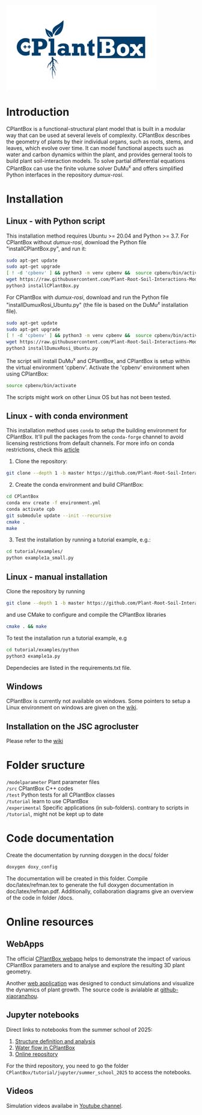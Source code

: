 <img src="Logo_long_white.png" alt="drawing" width="400"/>

# Introduction

CPlantBox is a functional-structural plant model that is built in a modular way that can be used at several levels of complexity. CPlantBox describes the geometry of plants by their individual organs, such as roots, stems, and leaves, which evolve over time. It can model functional aspects such as water and carbon dynamics within the plant, and provides gerneral tools to build plant soil-interaction models. To solve partial differential equations CPlantBox can use the finite volume solver DuMu<sup>x</sup> and offers simplified Python interfaces in the repository _dumux-rosi_.   

# Installation

## Linux - with Python script
This installation method requires Ubuntu >= 20.04 and Python >= 3.7. For CPlantBox without _dumux-rosi_, download the Python file "installCPlantBox.py", and run it:
```bash
sudo apt-get update
sudo apt-get upgrade
[ ! -d 'cpbenv' ] && python3 -m venv cpbenv &&  source cpbenv/bin/activate ||  source cpbenv/bin/activate
wget https://raw.githubusercontent.com/Plant-Root-Soil-Interactions-Modelling/CPlantBox/master/installCPlantBox.py
python3 installCPlantBox.py
```
For CPlantBox with _dumux-rosi_, download and run the Python file "installDumuxRosi_Ubuntu.py" (the file is based on the DuMu$^x$ installation file).
```bash
sudo apt-get update
sudo apt-get upgrade
[ ! -d 'cpbenv' ] && python3 -m venv cpbenv &&  source cpbenv/bin/activate ||  source cpbenv/bin/activate
wget https://raw.githubusercontent.com/Plant-Root-Soil-Interactions-Modelling/CPlantBox/master/installDumuxRosi_Ubuntu.py
python3 installDumuxRosi_Ubuntu.py
```
The script will install DuMu<sup>x</sup> and CPlantBox, and CPlantBox is setup within the virtual environment 'cpbenv'. 
Activate the 'cpbenv' environment when using CPlantBox:
```bash
source cpbenv/bin/activate
```
The scripts might work on other Linux OS but has not been tested.

## Linux - with conda environment

This installation method uses ```conda``` to setup the building environment for CPlantBox. It'll pull the packages from the ```conda-forge``` channel to avoid licensing restrictions from default channels. For more info on conda restrictions, check this [article](https://www.fz-juelich.de/en/rse/the_latest/the-anaconda-is-squeezing-us)

1. Clone the repository:

```bash
git clone --depth 1 -b master https://github.com/Plant-Root-Soil-Interactions-Modelling/CPlantBox.git
```

2. Create the conda environment and build CPlantBox:

```bash
cd CPlantBox
conda env create -f environment.yml
conda activate cpb
git submodule update --init --recursive
cmake .
make
```

3. Test the installation by running a tutorial example, e.g.:

```bash
cd tutorial/examples/
python example1a_small.py
```

## Linux - manual installation 
Clone the repository by running
```bash
git clone --depth 1 -b master https://github.com/Plant-Root-Soil-Interactions-Modelling/CPlantBox.git
```
and use CMake to configure and compile the CPlantBox libraries 
```bash
cmake . && make
```
To test the installation run a tutorial example, e.g
```bash
cd tutorial/examples/python
python3 example1a.py
```
Dependecies are listed in the requirements.txt file.

## Windows
CPlantBox is currently not available on windows. Some pointers to setup a Linux environment on windows are given on the [wiki](https://github.com/Plant-Root-Soil-Interactions-Modelling/CPlantBox/wiki/Help-for-windows-users).

## Installation on the JSC agrocluster
Please refer to the [wiki](https://github.com/Plant-Root-Soil-Interactions-Modelling/CPlantBox/wiki/CPlantBox-on-the-J%C3%BClich-Supercomputer-cluster)

# Folder sructure

`/modelparameter`		Plant parameter files\
`/src`			CPlantBox C++ codes\
`/test`   Python tests for all CPlantBox classes\
`/tutorial` 		learn to use CPlantBox\
`/experimental`		Specific applications (in sub-folders). contrary to scripts in `/tutorial`, might not be kept up to date

# Code documentation

Create the documentation by running doxygen in the docs/ folder 
```bash
doxygen doxy_config
```
The documentation will be created in this folder. Compile doc/latex/refman.tex to generate the full doxygen documentation in doc/latex/refman.pdf. Additionally, collaboration diagrams give an overview of the code in folder /docs.

# Online resources

## WebApps

The official [CPlantBox webapp](https://cplantbox.fz-juelich.de) helps to demonstrate the impact of various CPlantBox parameters and to analyse and explore the resulting 3D plant geometry.  

Another [web application](http://cplantbox.com) was designed to conduct simulations and visualize the dynamics of plant growth. The source code is avialable at [github-xiaoranzhou](https://github.com/xiaoranzhou/cpb).

## Jupyter notebooks
Direct links to notebooks from the summer school of 2025:
1. [Structure definition and analysis](https://mybinder.org/v2/gh/Plant-Root-Soil-Interactions-Modelling/CPlantBox/ss2025?urlpath=%2Fdoc%2Ftree%2Ftutorial%2Fjupyter%2Fsummer_school_2025%2F1_root_architecture.ipynb)
2. [Water flow in CPlantBox](https://mybinder.org/v2/gh/Plant-Root-Soil-Interactions-Modelling/CPlantBox/ss2025?urlpath=%2Fdoc%2Ftree%2Ftutorial%2Fjupyter%2Fsummer_school_2025%2F2_root_hydraulics.ipynb)
3. [Online repository](https://mybinder.org/v2/gh/Plant-Root-Soil-Interactions-Modelling/CPlantBox/ss2025_binder)

For the third repository, you need to go the folder `CPlantBox/tutorial/jupyter/summer_school_2025` to access the notebooks.

## Videos
Simulation videos availabe in [Youtube channel](https://www.youtube.com/channel/UCPK-pFfpK94jiamgwHxX32Q).





